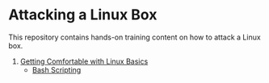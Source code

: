 # Attacking a Linux Box

This repository contains hands-on training content on how to attack a Linux box.

1. [Getting Comfortable with Linux Basics](getting_comfortable_with_linux_basics/README.md)
   * [Bash Scripting](getting_comfortable_with_linux_basics/documentation/bash_scripting/README.md)